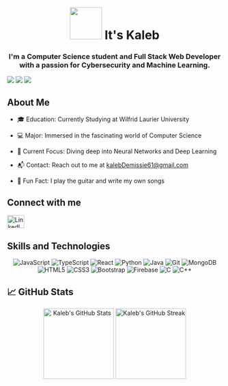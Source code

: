 <h1 align="center"> <img src="https://media.giphy.com/media/3o6ZtpxSZbQRRnwCKQ/giphy.gif" width="75"> It's Kaleb</h1>

<h3 align="center">I'm a Computer Science student and Full Stack Web Developer with a passion for Cybersecurity and Machine Learning.</h3>

<!-- Profile Badges -->
![](https://komarev.com/ghpvc/?username=kaleb6737&color=red&style=for-the-badge)
![](https://img.shields.io/github/followers/kaleb6737?color=orange&style=for-the-badge)
![](https://img.shields.io/badge/Favorite%20IDE-Vscode-blue?style=for-the-badge)



## About Me

- 🎓 Education: Currently Studying at Wilfrid Laurier University

- 💻 Major: Immersed in the fascinating world of Computer Science

- 🧠 Current Focus: Diving deep into Neural Networks and Deep Learning

- 📬 Contact: Reach out to me at kalebDemissie61@gmail.com

- 🎸 Fun Fact: I play the guitar and write my own songs

## Connect with me
<p align="left">
  <a href="https://www.linkedin.com/in/kaleb-demissie-7a302a267/" target="_blank">
    <img src="https://raw.githubusercontent.com/rahuldkjain/github-profile-readme-generator/master/src/images/icons/Social/linked-in-alt.svg" alt="LinkedIn" height="30" width="40" />
  </a>
</p>

## Skills and Technologies

<div align="center">
  <img src="https://img.shields.io/badge/-JavaScript-000000?style=flat&logo=javascript&logoColor=F7DF1E" alt="JavaScript">
  <img src="https://img.shields.io/badge/-TypeScript-000000?style=flat&logo=typescript&logoColor=3178C6" alt="TypeScript">
  <img src="https://img.shields.io/badge/-React-000000?style=flat&logo=react&logoColor=61DAFB" alt="React">
  <img src="https://img.shields.io/badge/-Python-000000?style=flat&logo=python&logoColor=3776AB" alt="Python">
  <img src="https://img.shields.io/badge/-Java-000000?style=flat&logo=java&logoColor=007396" alt="Java">
  <img src="https://img.shields.io/badge/-Git-000000?style=flat&logo=git&logoColor=F05032" alt="Git">
  <img src="https://img.shields.io/badge/-MongoDB-000000?style=flat&logo=mongodb&logoColor=47A248" alt="MongoDB">
  <img src="https://img.shields.io/badge/-HTML5-000000?style=flat&logo=html5&logoColor=E34F26" alt="HTML5">
  <img src="https://img.shields.io/badge/-CSS3-000000?style=flat&logo=css3&logoColor=1572B6" alt="CSS3">
  <img src="https://img.shields.io/badge/-Bootstrap-000000?style=flat&logo=bootstrap&logoColor=7952B3" alt="Bootstrap">
  <img src="https://img.shields.io/badge/-Firebase-000000?style=flat&logo=firebase&logoColor=FFCA28" alt="Firebase">
  <img src="https://img.shields.io/badge/-C-000000?style=flat&logo=c&logoColor=A8B9CC" alt="C">
  <img src="https://img.shields.io/badge/-C++-000000?style=flat&logo=cplusplus&logoColor=00599C" alt="C++">
</div>

## 📈 GitHub Stats

<div align="center">
  <img src="https://github-readme-stats.vercel.app/api?username=kaleb6737&theme=tokyonight&show_icons=true&hide_border=true&count_private=true" alt="Kaleb's GitHub Stats" height="165">
  <img src="https://github-readme-streak-stats.herokuapp.com/?user=Kaleb&theme=tokyonight&hide_border=true" alt="Kaleb's GitHub Streak" height="165">
</div>
